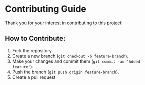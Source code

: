 # Contributing Guide

Thank you for your interest in contributing to this project!

## How to Contribute:
1. Fork the repository.
2. Create a new branch (`git checkout -b feature-branch`).
3. Make your changes and commit them (`git commit -am 'Added feature'`).
4. Push the branch (`git push origin feature-branch`).
5. Create a pull request.


